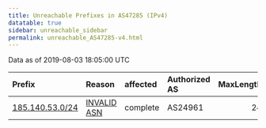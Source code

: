 ```yaml
---
title: Unreachable Prefixes in AS47285 (IPv4)
datatable: true
sidebar: unreachable_sidebar
permalink: unreachable_AS47285-v4.html
---
```


Data as of 2019-08-03 18:05:00 UTC


<div class="datatable-begin"></div>

| Prefix                                                   | Reason                                                                                                 | affected   | Authorized AS   |   MaxLength | Anchor                                         |   unreachable /24s |
|:---------------------------------------------------------|:-------------------------------------------------------------------------------------------------------|:-----------|:----------------|------------:|:-----------------------------------------------|-------------------:|
| [185.140.53.0/24](https://stat.ripe.net/185.140.53.0/24) | [INVALID ASN](https://rpki-validator.ripe.net/announcement-preview?asn=AS47285&prefix=185.140.53.0/24) | complete   | AS24961         |          24 | [RIPE](unreachable_RIPE_NCC_RPKI_Root-v4.html) |                  1 |

<div class="datatable-end"></div>